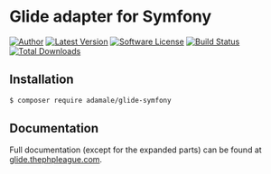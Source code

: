 # Glide adapter for Symfony

[![Author](http://img.shields.io/badge/author-@reinink-blue.svg?style=flat-square)](https://twitter.com/reinink)
[![Latest Version](https://img.shields.io/github/release/adamale/glide-symfony.svg?style=flat-square)](https://github.com/adamale/glide-symfony/releases)
[![Software License](https://img.shields.io/badge/license-MIT-brightgreen.svg?style=flat-square)](https://github.com/adamale/glide-symfony/blob/master/LICENSE)
[![Build Status](https://img.shields.io/travis/adamale/glide-symfony/master.svg?style=flat-square)](https://travis-ci.org/adamale/glide-symfony)
[![Total Downloads](https://img.shields.io/packagist/dt/adamale/glide-symfony.svg?style=flat-square)](https://packagist.org/packages/adamale/glide-symfony)

## Installation

```bash
$ composer require adamale/glide-symfony
```

## Documentation

Full documentation (except for the expanded parts) can be found at [glide.thephpleague.com](http://glide.thephpleague.com).